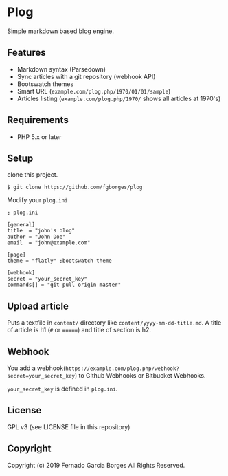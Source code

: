 Plog
================================================================================
Simple markdown based blog engine.

## Features
- Markdown syntax (Parsedown)
- Sync articles with a git repository (webhook API)
- Bootswatch themes
- Smart URL (`example.com/plog.php/1970/01/01/sample`)
- Articles listing (`example.com/plog.php/1970/` shows all articles at 1970's)

## Requirements
- PHP 5.x or later

## Setup
clone this project.

```
$ git clone https://github.com/fgborges/plog
```

Modify your `plog.ini`

```
; plog.ini

[general]
title  = "john's blog"
author = "John Doe"
email  = "john@example.com"

[page]
theme = "flatly" ;bootswatch theme

[webhook]
secret = "your_secret_key"
commands[] = "git pull origin master"
```

## Upload article
Puts a textfile in `content/` directory like `content/yyyy-mm-dd-title.md`.
A title of article is h1 (`#` or `=====`) and title of section is h2.


## Webhook
You add a webhook(`https://example.com/plog.php/webhook?secret=your_secret_key`)
to Github Webhooks or Bitbucket Webhooks.

`your_secret_key` is defined in `plog.ini`.

## License
GPL v3 (see LICENSE file in this repository)

## Copyright
Copyright (c) 2019 Fernado Garcia Borges All Rights Reserved.
